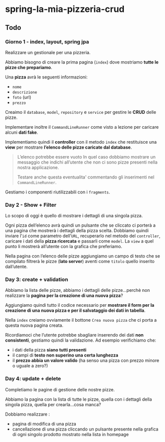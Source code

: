 # spring-la-mia-pizzeria-crud

## Todo
### Giorno 1 - index, layout, spring jpa
Realizzare un gestionale per una pizzeria. 

Abbiamo bisogno di creare la prima pagina (`index`) dove mostriamo **tutte le pizze che prepariamo**.

Una **pizza** avrà le seguenti informazioni:
- `nome`
- `descrizione`
- `foto` (url)
- `prezzo`

Creaimo il `database`, `model`, `repository` e `service` per gestire le **CRUD** delle pizze.

Implementare inoltre il `CommandLineRunner` come visto a lezione per caricare alcuni **dati fake**.

Implementiamo  quindi il **controller** con il metodo `index` che restituisce una **view** per mostrare **l’elenco delle pizze caricate dal database**.

> L’elenco potrebbe essere vuoto
> In quel caso dobbiamo mostrare un messaggio che indichi all’utente che non ci sono pizze presenti nella nostra applicazione. 
> 
> Testare anche questa eventualita' commentando gli inserimenti nel `CommandLineRunner`.

Gestiamo i componenti riutilizzabili con i `fragments`.


### Day 2 - Show + Filter
Lo scopo di oggi è quello di mostrare i dettagli di una singola pizza.

Ogni pizza dell’elenco avrà quindi un pulsante che se cliccato ci porterà a una pagina che mostrerà i dettagli della pizza scelta.
Dobbiamo quindi inviare l’`id` come parametro dell’`URL`, recuperarlo nel metodo del `controller`, caricare i dati della **pizza ricercata** e passarli come `model`.
La `view` a quel punto li mostrerà all’utente con la grafica che preferiamo.

Nella pagina con l’elenco delle pizze aggiungiamo un campo di testo che se compilato filtrerà le pizze (**lato server**) aventi come `titolo` quello inserito dall’utente.

### Day 3: create + validation
Abbiamo la lista delle pizze, abbiamo i dettagli delle pizze...perchè non realizzare la **pagina per la creazione di una nuova pizza**?

Aggiungiamo quindi tutto il codice necessario per **mostrare il form per la creazione di una nuova pizza e per il salvataggio dei dati in tabella**.

Nella `index` creiamo ovviamente il bottone `Crea nuova pizza` che ci porta a questa nuova pagina creata.

Ricordiamoci che l’utente potrebbe sbagliare inserendo dei dati **non consistenti**, gestiamo quindi la validazione. Ad esempio verifichiamo che:
- i dati della pizza **siano tutti presenti**
- il campi di **testo non superino una certa lunghezza**
- il **prezzo abbia un valore valido** (ha senso una pizza con prezzo minore o uguale a zero?)

### Day 4: update + delete
Completiamo le pagine di gestione delle nostre pizze.

Abbiamo la pagina con la lista di tutte le pizze, quella con i dettagli della singola pizza, quella per crearla...cosa manca?

Dobbiamo realizzare :
- pagina di modifica di una pizza
- cancellazione di una pizza cliccando un pulsante presente nella grafica di ogni singolo prodotto mostrato nella lista in homepage